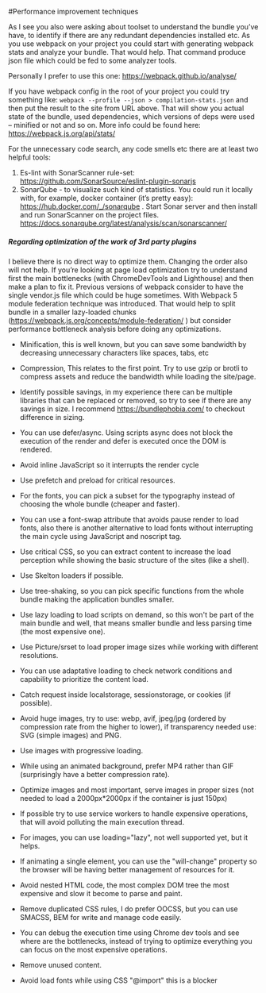 #Performance improvement techniques

As I see you also were asking about toolset to understand the bundle you’ve have, to identify if there are any redundant dependencies installed etc.
As you use webpack on your project you could start with generating webpack stats and analyze your bundle.
That would help. That command produce json file which could be fed to some analyzer tools. 

Personally I prefer to use  this one: https://webpack.github.io/analyse/ 

If you have webpack config in the root of your project you could try something like: 
`webpack --profile --json > compilation-stats.json` and then put the result to the site from URL above. 
That will show you actual state of the bundle, used dependencies, which versions of deps were used – minified or not and so on.
More info could be found here: https://webpack.js.org/api/stats/ 

  

For the unnecessary code search, any code smells etc there are at least two helpful tools: 

1. Es-lint with SonarScanner rule-set: https://github.com/SonarSource/eslint-plugin-sonarjs 
2. SonarQube - to visualize such kind of statistics. You could run it locally with, for example, docker container (it’s pretty easy): https://hub.docker.com/_/sonarqube . 
  Start Sonar server and then install and run SonarScanner on the project files. https://docs.sonarqube.org/latest/analysis/scan/sonarscanner/   

  
##### Regarding optimization of the work of 3rd party plugins
I believe there is no direct way to optimize them. Changing the order also will not help. 
If you’re looking at page load optimization try to understand first the main bottlenecks (with ChromeDevTools and Lighthouse) and then make a plan to fix it.
Previous versions of webpack consider to have the single vendor.js file which could be huge sometimes.
With Webpack 5 module federation technique was introduced.
That would help to split bundle in a smaller lazy-loaded chunks (https://webpack.js.org/concepts/module-federation/ ) but consider performance bottleneck analysis before doing any optimizations. 

- Minification, this is well known, but you can save some bandwidth by decreasing unnecessary characters like spaces, tabs, etc 

- Compression, This relates to the first point. Try to use gzip or brotli to compress assets and reduce the bandwidth while loading the site/page. 

- Identify possible savings, in my experience there can be multiple libraries that can be replaced or removed, so try to see if there are any savings in size. I recommend https://bundlephobia.com/ to checkout difference in sizing. 

- You can use defer/async. Using scripts async does not block the execution of the render and defer is executed once the DOM is rendered. 

- Avoid inline JavaScript so it interrupts the render cycle 

- Use prefetch and preload for critical resources. 

- For the fonts, you can pick a subset for the typography instead of choosing the whole bundle (cheaper and faster). 

- You can use a font-swap attribute that avoids pause render to load fonts, also there is another alternative to load fonts without interrupting the main cycle using JavaScript and noscript tag. 

- Use critical CSS, so you can extract content to increase the load perception while showing the basic structure of the sites (like a shell). 

- Use Skelton loaders if possible. 

- Use tree-shaking, so you can pick specific functions from the whole bundle making the application bundles smaller. 

- Use lazy loading to load scripts on demand, so this won't be part of the main bundle and well, that means smaller bundle and less parsing time (the most expensive one). 

- Use Picture/srset to load proper image sizes while working with different resolutions. 

- You can use adaptative loading to check network conditions and capability to prioritize the content load. 

- Catch request inside localstorage, sessionstorage, or cookies (if possible). 

- Avoid huge images, try to use: webp, avif, jpeg/jpg (ordered by compression rate from the higher to lower), if transparency needed use: SVG (simple images) and PNG. 

- Use images with progressive loading. 

- While using an animated background, prefer MP4 rather than GIF (surprisingly have a better compression rate). 

- Optimize images and most important, serve images in proper sizes (not needed to load a 2000px*2000px if the container is just 150px) 

- If possible try to use service workers to handle expensive operations, that will avoid polluting the main execution thread. 

- For images, you can use loading="lazy", not well supported yet, but it helps. 

- If animating a single element, you can use the "will-change" property so the browser will be having better management of resources for it. 

- Avoid nested HTML code, the most complex DOM tree the most expensive and slow it become to parse and paint. 

- Remove duplicated CSS rules, I do prefer OOCSS, but you can use SMACSS, BEM for write and manage code easily. 

- You can debug the execution time using Chrome dev tools and see where are the bottlenecks, instead of trying to optimize everything you can focus on the most expensive operations. 

- Remove unused content. 

- Avoid load fonts while using CSS "@import" this is a blocker 

